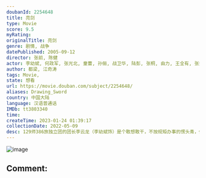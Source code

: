 ```yaml
---
doubanId: 2254648
title: 亮剑
type: Movie
score: 9.5
myRating: 
originalTitle: 亮剑
genre: 剧情, 战争
datePublished: 2005-09-12
director: 张前, 陈健
actor: 李幼斌, 何政军, 张光北, 童蕾, 孙俪, 战卫华, 陆彭, 张桐, 由力, 王全有, 张笑君, 梁林琳, 杨联春, 车晓彤, 陈艺戈, 江水, 宗利群, 陈旺林, 袁满, 张国荣, 董祁明, 王炎冰, 蔡小龙, 徐雷智, 田勇, 郭苏星, 赵中华, 张建祥, 孟耿成, 寒丰, 韩建平, 常玉平, 那志东, 张伟, 一真, 杨清文, 王林, 柳秉钰, 王在和, 李勇, 曹启峰
author: 都梁, 江奇涛
tags: Movie, 
state: 想看
url: https://movie.douban.com/subject/2254648/
aliases: Drawing_Sword
country: 中国大陆
language: 汉语普通话
IMDb: tt3803340
time: 
createTime: 2023-01-24 01:39:17
collectionDate: 2022-05-09
desc: 129师386旅独立团的团长李云龙（李幼斌饰）是个敢想敢干，不按规矩办事的愣头青，他脾气火爆，性格直爽，在他的带领下，整个独立团也呈现出敢于拼杀的不要命劲头。在他面前，不可一世的坂田连队、山崎大队、...
---
```


![image](p900419027.jpg)

Comment: 
---

